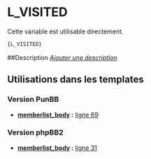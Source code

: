# L_VISITED


Cette variable est utilisable directement.

```html
{L_VISITED}
```

##Description
[*Ajouter une description*](https://fa-tvars.appspot.com/var/L_VISITED)

## Utilisations dans les templates

### Version PunBB

* __[memberlist_body](../tpl/var/punbb/memberlist_body.md#readme) :__ [ligne 69](../tpl/src/punbb/memberlist_body.tpl#L69)

### Version phpBB2

* __[memberlist_body](../tpl/var/subsilver/memberlist_body.md#readme) :__ [ligne 31](../tpl/src/subsilver/memberlist_body.tpl#L31)